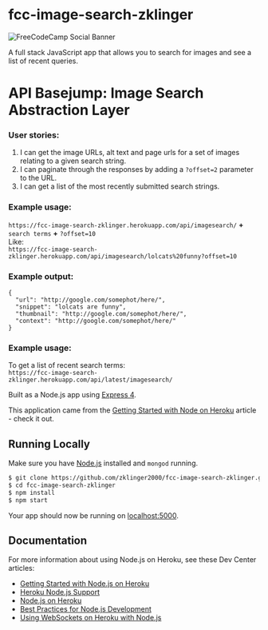 # fcc-image-search-zklinger

![FreeCodeCamp Social Banner](https://s3.amazonaws.com/freecodecamp/wide-social-banner.png)

A full stack JavaScript app that allows you to search for images and see a list of recent queries.

# API Basejump: Image Search Abstraction Layer
### User stories:
1. I can get the image URLs, alt text and page urls for a set of images relating to a given search string.  
1. I can paginate through the responses by adding a `?offset=2` parameter to the URL.
1. I can get a list of the most recently submitted search strings.  

### Example usage:
`https://fcc-image-search-zklinger.herokuapp.com/api/imagesearch/` **+** `search terms` **+** `?offset=10`  
Like:  
`https://fcc-image-search-zklinger.herokuapp.com/api/imagesearch/lolcats%20funny?offset=10`

### Example output:
```
{
  "url": "http://google.com/somephot/here/",
  "snippet": "lolcats are funny",
  "thumbnail": "http://google.com/somephot/here/",
  "context": "http://google.com/somephot/here/"
}
```
### Example usage:
To get a list of recent search terms:  
`https://fcc-image-search-zklinger.herokuapp.com/api/latest/imagesearch/`

Built as a Node.js app using [Express 4](http://expressjs.com/).

This application came from the [Getting Started with Node on Heroku](https://devcenter.heroku.com/articles/getting-started-with-nodejs) article - check it out.

## Running Locally

Make sure you have [Node.js](http://nodejs.org/) installed and `mongod` running.

```sh
$ git clone https://github.com/zklinger2000/fcc-image-search-zklinger.git
$ cd fcc-image-search-zklinger
$ npm install
$ npm start
```

Your app should now be running on [localhost:5000](http://localhost:5000/).

## Documentation

For more information about using Node.js on Heroku, see these Dev Center articles:

- [Getting Started with Node.js on Heroku](https://devcenter.heroku.com/articles/getting-started-with-nodejs)
- [Heroku Node.js Support](https://devcenter.heroku.com/articles/nodejs-support)
- [Node.js on Heroku](https://devcenter.heroku.com/categories/nodejs)
- [Best Practices for Node.js Development](https://devcenter.heroku.com/articles/node-best-practices)
- [Using WebSockets on Heroku with Node.js](https://devcenter.heroku.com/articles/node-websockets)
